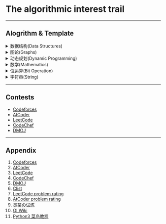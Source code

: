 # The algorithmic interest trail

[//]: 重拾算法兴趣，保存比赛记录，总结收集算法模板。


---

## Alogrithm & Template

<details>
  <summary>数据结构(Data Structures)</summary>
  
  * [并查集DSU(Disjoint Set Union)](/Template/dsu.py)
  * [树状数组(Binary Indexed Tree)](/Template/bit.py)
  * 线段数
</details>

<details>
  <summary>图论(Graphs)</summary>

  * 拓扑排序TopoSort
  * 双向BFS
  * [最近公共祖先(Least Common Ancestors)](/Template/lca.py)
</details>

<details>
  <summary>动态规划(Dynamic Programming)</summary>

  * 线性DP
    * [LIS最长上升子序列](/Template/lis.py)
  * 数位DP
  * 树形DP
</details>

<details>
  <summary>数学(Mathematics)</summary>

  * 质数(Prime Number)
  * 质因子(Prime Factors)
  * 逆元(Inverse Element)
  * 组合数(Combinations)
  * 容斥(Include/Exclude)
  * [isqrt(Integer Sqrt)](/Template/isqrt.py)
  * [超几何分布(Hypergeometric Distribution)](/Template/hypergeometricDistribution.md)
  * [卡塔兰数(Catalan)](/Template/catalan.md)
</details>

<details>
  <summary>位运算(Bit Operation)</summary>

  * 二进制分组
  * 按位或运算
  * 数字异或运算
</details>

<details>
  <summary>字符串(String)</summary>

  * [字典树(Trie)](/Template/trie.py)
  * [异或字典树(01Trie)](/Template/binaryTrie.py)
  * KMP
</details>

---

## Contests

* [Codeforces](/Contests/CodeforcesPython/)
* [AtCoder](/Contests/AtCoderPython/)
* [LeetCode](/Contests/LeetCodePython/)
* [CodeChef](Contests/CodeChef/)
* [DMOJ](/Contests/DMOJ/)

---

## Appendix

1. [Codeforces](https://codeforces.com/)
2. [AtCoder](https://atcoder.jp/home)
3. [LeetCode](https://leetcode.cn/)
4. [CodeChef](https://www.codechef.com/)
5. [DMOJ](https://dmoj.ca/)
6. [Clist](https://clist.by/)
7. [LeetCode problem rating](https://zerotrac.github.io/leetcode_problem_rating/#/)
8. [AtCoder problem rating](https://kenkoooo.com/atcoder/#/list/)
9. [灵茶の试炼](https://docs.qq.com/sheet/DWGFoRGVZRmxNaXFz?tab=BB08J2)
10. [OI Wiki](https://oi-wiki.org/)
11. [Python3 菜鸟教程](https://www.runoob.com/python3/python3-tutorial.html)